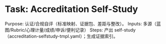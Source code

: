 # Task: Accreditation Self-Study

Purpose: 认证/合规自评（标准映射、证据包、差距与整改）。
Inputs: 多源（蓝图/Rubric/心理计量/成绩/申诉/便利记录）
Steps: 产出 self-study（accreditation-selfstudy-tmpl.yaml）；生成证据索引。
